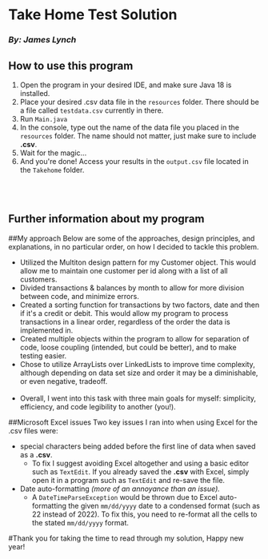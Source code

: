 # Take Home Test Solution 
### *By: James Lynch*

## How to use this program
1. Open the program in your desired IDE, and make sure Java 18 is installed.
2. Place your desired .csv data file in the `resources` folder. There should be a file called `testdata.csv` currently in there.
3. Run `Main.java` 
4. In the console, type out the name of the data file you placed in the `resources` folder. The name should not matter, just make sure to include **.csv**.
5. Wait for the magic...
6. And you're done! Access your results in the `output.csv` file located in the `Takehome` folder.

<br></br>
## Further information about my program

##My approach
Below are some of the approaches, design principles, and explanations, in no particular order, on how I decided to tackle this problem.
- Utilized the Multiton design pattern for my Customer object. This would allow me to maintain one customer per id along with a list of all customers.
- Divided transactions & balances by month to allow for more division between code, and minimize errors.
- Created a sorting function for transactions by two factors, date and then if it's a credit or debit. This would allow my program to process transactions in a linear order, regardless of the order the data is implemented in. 
- Created multiple objects within the program to allow for separation of code, loose coupling (intended, but could be better), and to make testing easier.
- Chose to utilize ArrayLists over LinkedLists to improve time complexity, although depending on data set size and order it may be a diminishable, or even negative, tradeoff.
  <br></br>
- Overall, I went into this task with three main goals for myself: simplicity, efficiency, and code legibility to another (you!).

##Microsoft Excel issues
Two key issues I ran into when using Excel for the .csv files were:
- special characters being added before the first line of data when saved as a **.csv**. 
  - To fix I suggest avoiding Excel altogether and using a basic editor such as `TextEdit`. If you already saved the **.csv** with Excel, simply open it in a program such as `TextEdit` and re-save the file.
- Date auto-formatting *(more of an annoyance than an issue).*
  - A `DateTimeParseException` would be thrown due to Excel auto-formatting the given `mm/dd/yyyy` date to a condensed format (such as 22 instead of 2022). To fix this, you need to re-format all the cells to the stated `mm/dd/yyyy` format.
  
#Thank you for taking the time to read through my solution, Happy new year!
<br></br>
